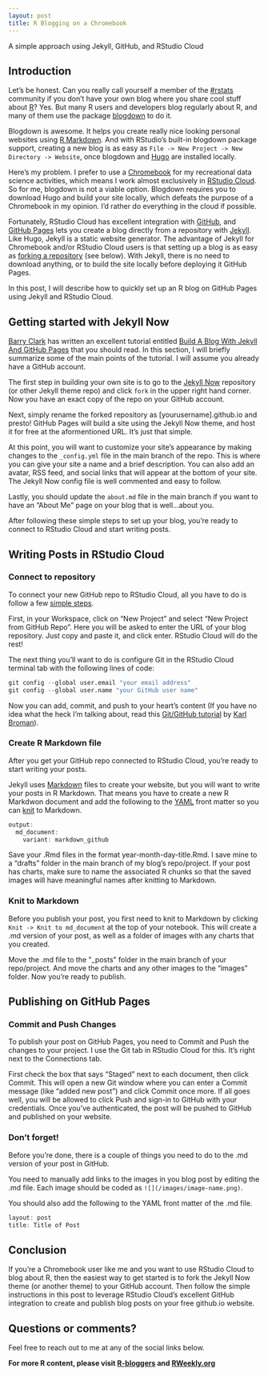 ```yaml
---
layout: post
title: R Blogging on a Chromebook
---
```


A simple approach using Jekyll, GitHub, and RStudio Cloud

Introduction
------------

Let’s be honest. Can you really call yourself a member of the
[\#rstats](https://twitter.com/search?q=%23rstats&src=hashtag_click)
community if you don’t have your own blog where you share cool stuff
about [R](https://www.r-project.org/about.html)? Yes. But many R users
and developers blog regularly about R, and many of them use the package
[blogdown](https://bookdown.org/yihui/blogdown/) to do it.

Blogdown is awesome. It helps you create really nice looking personal
websites using [R Markdown](https://rmarkdown.rstudio.com/). And with
RStudio’s built-in blogdown package support, creating a new blog is as
easy as `File -> New Project -> New Directory -> Website`, once blogdown
and [Hugo](https://gohugo.io/) are installed locally.

Here’s my problem. I prefer to use a
[Chromebook](https://www.google.com/chromebook/) for my recreational
data science activities, which means I work almost exclusively in
[RStudio Cloud](https://rstudio.cloud). So for me, blogdown is not a
viable option. Blogdown requires you to download Hugo and build your
site locally, which defeats the purpose of a Chromebook in my opinion.
I’d rather do everything in the cloud if possible.

Fortunately, RStudio Cloud has excellent integration with [GitHub](https://github.com/), and
[GitHub Pages](https://pages.github.com/) lets you create a blog
directly from a repository with [Jekyll](https://jekyllrb.com/). Like
Hugo, Jekyll is a static website generator. The advantage of Jekyll for
Chromebook and/or RStudio Cloud users is that setting up a blog is as
easy as [forking a
repository](https://help.github.com/en/github/getting-started-with-github/fork-a-repo)
(see below). With Jekyll, there is no need to download anything, or to
build the site locally before deploying it GitHub Pages.

In this post, I will describe how to quickly set up an R blog on GitHub
Pages using Jekyll and RStudio Cloud.

Getting started with Jekyll Now
-------------------------------

[Barry Clark](https://twitter.com/barrycnyc) has written an excellent tutorial entitled [Build A Blog
With Jekyll And GitHub
Pages](https://www.smashingmagazine.com/2014/08/build-blog-jekyll-github-pages/)
that you should read. In this section, I will briefly summarize some of
the main points of the tutorial. I will assume you already have a GitHub
account.

The first step in building your own site is to go to the [Jekyll
Now](https://github.com/barryclark/jekyll-now) repository (or other
Jekyll theme repo) and click `fork` in the upper right hand corner. Now
you have an exact copy of the repo on your GitHub account.

Next, simply rename the forked repository as \[yourusername\].github.io
and presto! GitHub Pages will build a site using the Jekyll Now theme,
and host it for free at the aformentioned URL. It’s just that simple.

At this point, you will want to customize your site’s appearance by
making changes to the `_config.yml` file in the main branch of the repo.
This is where you can give your site a name and a brief description. You
can also add an avatar, RSS feed, and social links that will appear at
the bottom of your site. The Jekyll Now config file is well commented
and easy to follow.

Lastly, you should update the `about.md` file in the main branch if you
want to have an “About Me” page on your blog that is well…about you.

After following these simple steps to set up your blog, you’re ready to
connect to RStudio Cloud and start writing posts.

Writing Posts in RStudio Cloud
------------------------------

### Connect to repository

To connect your new GitHub repo to RStudio Cloud, all you have to do is
follow a few [simple
steps](https://bren.zendesk.com/hc/en-us/articles/360015826731-How-to-connect-RStudio-Cloud-with-Github).

First, in your Workspace, click on “New Project” and select “New Project
from GitHub Repo”. Here you will be asked to enter the URL of your blog
repository. Just copy and paste it, and click enter. RStudio Cloud will
do the rest!

The next thing you’ll want to do is configure Git in the RStudio Cloud
terminal tab with the following lines of code:

``` r
git config --global user.email "your email address"
git config --global user.name "your GitHub user name"
```

Now you can add, commit, and push to your heart’s content (If you have
no idea what the heck I’m talking about, read this [Git/GitHub
tutorial](https://kbroman.org/github_tutorial/) by [Karl
Broman](https://twitter.com/kwbroman)).

### Create R Markdown file

After you get your GitHub repo connected to RStudio Cloud, you’re ready
to start writing your posts.

Jekyll uses [Markdown](https://www.markdownguide.org/getting-started/)
files to create your website, but you will want to write your posts in
R Markdown. That means you have to create a new R Markdwon document and
add the following to the [YAML](https://en.wikipedia.org/wiki/YAML)
front matter so you can [knit](https://yihui.org/knitr/) to Markdown.

``` r
output: 
  md_document: 
    variant: markdown_github
```

Save your .Rmd files in the format year-month-day-title.Rmd. I save mine
to a “drafts” folder in the main branch of my blog’s repo/project. If
your post has charts, make sure to name the associated R chunks so that
the saved images will have meaningful names after knitting to Markdown.

### Knit to Markdown

Before you publish your post, you first need to knit to Markdown by
clicking `Knit -> Knit to md_document` at the top of your notebook. This
will create a .md version of your post, as well as a folder of images
with any charts that you created.

Move the .md file to the "\_posts" folder in the main branch of your
repo/project. And move the charts and any other images to the “images”
folder. Now you’re ready to publish.

Publishing on GitHub Pages
--------------------------

### Commit and Push Changes

To publish your post on GitHub Pages, you need to Commit and Push the
changes to your project. I use the Git tab in RStudio Cloud for this.
It’s right next to the Connections tab.

First check the box that says “Staged” next to each document, then click
Commit. This will open a new Git window where you can enter a Commit
message (like “added new post”) and click Commit once more. If all goes
well, you will be allowed to click Push and sign-in to GitHub with your
credentials. Once you’ve authenticated, the post will be pushed to
GitHub and published on your website.

### Don’t forget!

Before you’re done, there is a couple of things you need to do to the
.md version of your post in GitHub.

You need to manually add links to the images in you blog post by editing
the .md file. Each image should be coded as
`![](/images/image-name.png)`.

You should also add the following to the YAML front matter of the .md
file.

``` r
layout: post 
title: Title of Post
```

Conclusion
----------

If you’re a Chromebook user like me and you want to use RStudio Cloud to
blog about R, then the easiest way to get started is to fork the Jekyll
Now theme (or another theme) to your GitHub account. Then follow the
simple instructions in this post to leverage RStudio Cloud’s excellent
GitHub integration to create and publish blog posts on your free
github.io website.

Questions or comments?
----------------------

Feel free to reach out to me at any of the social links below.

**For more R content, please visit
[R-bloggers](https://www.r-bloggers.com/) and
[RWeekly.org](https://rweekly.org/)**
